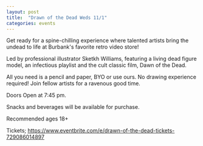 ```yaml
---
layout: post
title:  "Drawn of the Dead Weds 11/1"
categories: events
---
```


Get ready for a spine-chilling experience where talented artists bring the undead to life at Burbank's favorite retro video store!

Led by professional illustrator Sketkh Williams, featuring a living dead figure model, an infectious playlist and t﻿he cult classic film, Dawn of the Dead. ﻿

All you need is a pencil and paper, BYO or use ours. N﻿o drawing experience required! Join fellow artists for a ravenous good time.

D﻿oors Open at 7:45 pm.

Snacks and beverages will be available for purchase.

Recommended ages 1﻿8+

Tickets; https://www.eventbrite.com/e/drawn-of-the-dead-tickets-729086014897

